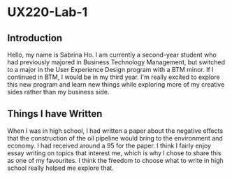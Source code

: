 # UX220-Lab-1
## Introduction
Hello, my name is Sabrina Ho. I am currently a second-year student who had previously majored in Business Technology Management, but switched to a major in the User Experience Design program with a BTM minor. If I continued in BTM, I would be in my third year. I'm really excited to explore this new program and learn new things while exploring more of my creative sides rather than my business side.

## Things I have Written
When I was in high school, I had written a paper about the negative effects that the construction of the oil pipeline would bring to the environment and economy. I had received around a 95 for the paper. I think I fairly enjoy essay writing on topics that interest me, which is why I chose to share this as one of my favourites. I think the freedom to choose what to write in high school really helped me explore that.